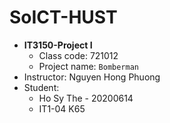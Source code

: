# SoICT-HUST

- **IT3150-Project I**
  - Class code: 721012
  - Project name: `Bomberman`
- Instructor: Nguyen Hong Phuong
- Student: 
  - Ho Sy The - 20200614
  - IT1-04 K65
